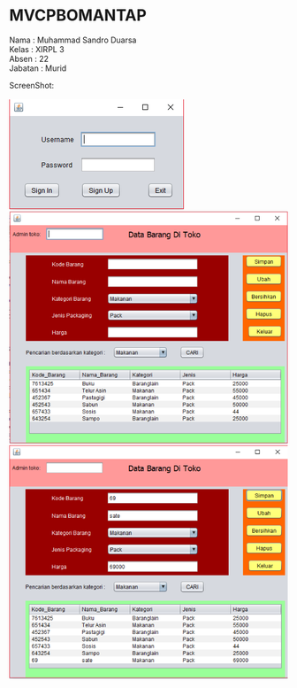 # MVCPBOMANTAP

Nama : Muhammad Sandro Duarsa <br>
Kelas : XIRPL 3 <br>
Absen : 22  <br>
Jabatan : Murid <br>

ScreenShot:<br>
<br><img src="https://github.com/LelakiTamvan/MVCPBOMANTAP/blob/master/1.1.PNG"/>
<br><img src="https://github.com/LelakiTamvan/MVCPBOMANTAP/blob/master/1.2.PNG"/>
<br><img src="https://github.com/LelakiTamvan/MVCPBOMANTAP/blob/master/1.3.PNG"/>
